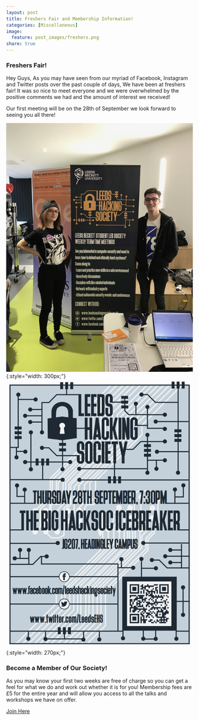 ```yaml
---
layout: post
title: Freshers Fair and Membership Information!
categories: [Miscellaneous]
image:
  feature: post_images/freshers.png
share: true
---
```

### Freshers Fair!
Hey Guys,
As you may have seen from our myriad of Facebook, Instagram and Twitter posts over the past couple of days, We have been at freshers fair!
It was so nice to meet everyone and we were overwhelmed by the positive comments we had and the amount of interest we received!

Our first meeting will be on the 28th of September we look forward to seeing you all there!

![New Banner](/img/photos/banner.png){:style="width: 300px;"}
![New Poster](/img/photos/poster.png){:style="width: 270px;"}

### Become a Member of Our Society!
As you may know your first two weeks are free of charge so you can get a feel for what we do and work out whether it is for you!
Membership fees are £5 for the entire year and will allow you access to all the talks and workshops we have on offer.

<div markdown="0"><a href="https://www.leedsbeckettsu.co.uk/groups/ethical-hacking--2" class="btn">Join Here</a></div>

